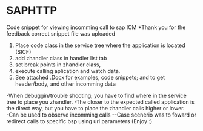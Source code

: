 # SAPHTTP
Code snippet for viewing incomming call to sap ICM *Thank you for the feedback correct snippet file was uploaded
1. Place code class in the service tree where the application is located (SICF)
2. add zhandler class in handler list tab
3. set break points in zhandler class, 
4. execute calling aplication and watch data.
5. See attached .Docx for examples, code snippets; and to get header/body, and other incomming data

-When debuggin/trouble shooting; you have to find where in the service tree to place you zhandler. 
-The closer to the expected called application is the direct way, but you have to place the zhandler calls higher or lower.\
-Can be used to observe incomming calls
--Case scenerio was to foward or redirect calls to specific bsp using url parameters
(Enjoy :)

